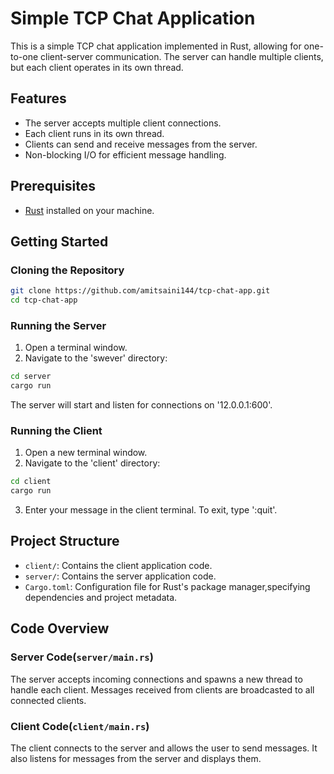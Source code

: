 # Simple TCP Chat Application

This is a simple TCP chat application implemented in Rust, allowing for one-to-one client-server communication. The server can handle multiple clients, but each client operates in its own thread.

## Features

- The server accepts multiple client connections.
- Each client runs in its own thread.
- Clients can send and receive messages from the server.
- Non-blocking I/O for efficient message handling.

## Prerequisites

- [Rust](https://www.rust-lang.org/tools/install) installed on your machine.

## Getting Started

### Cloning the Repository

```sh
git clone https://github.com/amitsaini144/tcp-chat-app.git
cd tcp-chat-app
```

### Running the Server

1. Open a terminal window.
2. Navigate to the 'swever' directory:

```sh
cd server
cargo run
```

The server will start and listen for connections on '12.0.0.1:600'.

### Running the Client

1. Open a new terminal window.
2. Navigate to the 'client' directory:

```sh
cd client
cargo run
```

3. Enter your message in the client terminal. To exit, type ':quit'.

## Project Structure 

- `client/`: Contains the client application code.
- `server/`: Contains the server application code.
- `Cargo.toml`: Configuration file for Rust's package manager,specifying dependencies and project metadata.

## Code Overview
### Server Code(`server/main.rs`)

The server accepts incoming connections and spawns a new thread to handle each client. Messages received from clients are broadcasted to all connected clients.

### Client Code(`client/main.rs`)

The client connects to the server and allows the user to send messages. It also listens for messages from the server and displays them.


